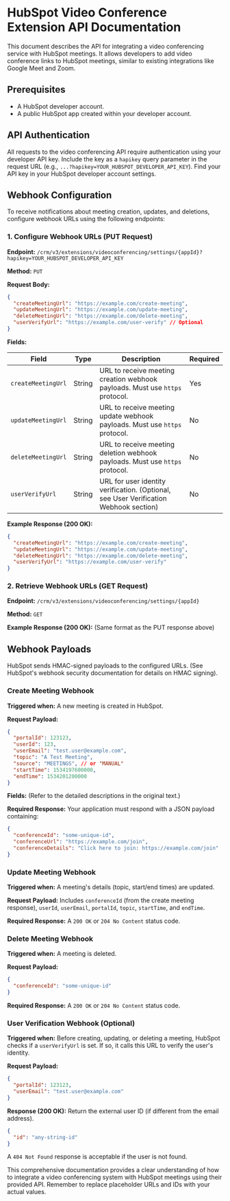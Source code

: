 # HubSpot Video Conference Extension API Documentation

This document describes the API for integrating a video conferencing service with HubSpot meetings.  It allows developers to add video conference links to HubSpot meetings, similar to existing integrations like Google Meet and Zoom.

## Prerequisites

* A HubSpot developer account.
* A public HubSpot app created within your developer account.

## API Authentication

All requests to the video conferencing API require authentication using your developer API key. Include the key as a `hapikey` query parameter in the request URL (e.g., `...?hapikey=YOUR_HUBSPOT_DEVELOPER_API_KEY`).  Find your API key in your HubSpot developer account settings.

## Webhook Configuration

To receive notifications about meeting creation, updates, and deletions, configure webhook URLs using the following endpoints:

### 1. Configure Webhook URLs (PUT Request)

**Endpoint:** `/crm/v3/extensions/videoconferencing/settings/{appId}?hapikey=YOUR_HUBSPOT_DEVELOPER_API_KEY`

**Method:** `PUT`

**Request Body:**

```json
{
  "createMeetingUrl": "https://example.com/create-meeting",
  "updateMeetingUrl": "https://example.com/update-meeting",
  "deleteMeetingUrl": "https://example.com/delete-meeting",
  "userVerifyUrl": "https://example.com/user-verify" // Optional
}
```

**Fields:**

| Field             | Type    | Description                                                                                                  | Required |
|----------------------|---------|--------------------------------------------------------------------------------------------------------------|----------|
| `createMeetingUrl` | String  | URL to receive meeting creation webhook payloads. Must use `https` protocol.                               | Yes      |
| `updateMeetingUrl` | String  | URL to receive meeting update webhook payloads. Must use `https` protocol.                                 | No       |
| `deleteMeetingUrl` | String  | URL to receive meeting deletion webhook payloads. Must use `https` protocol.                               | No       |
| `userVerifyUrl`    | String  | URL for user identity verification.  (Optional, see User Verification Webhook section)                      | No       |


**Example Response (200 OK):**

```json
{
  "createMeetingUrl": "https://example.com/create-meeting",
  "updateMeetingUrl": "https://example.com/update-meeting",
  "deleteMeetingUrl": "https://example.com/delete-meeting",
  "userVerifyUrl": "https://example.com/user-verify"
}
```


### 2. Retrieve Webhook URLs (GET Request)

**Endpoint:** `/crm/v3/extensions/videoconferencing/settings/{appId}`

**Method:** `GET`

**Example Response (200 OK):**  (Same format as the PUT response above)


## Webhook Payloads

HubSpot sends HMAC-signed payloads to the configured URLs.  (See HubSpot's webhook security documentation for details on HMAC signing).

### Create Meeting Webhook

**Triggered when:** A new meeting is created in HubSpot.

**Request Payload:**

```json
{
  "portalId": 123123,
  "userId": 123,
  "userEmail": "test.user@example.com",
  "topic": "A Test Meeting",
  "source": "MEETINGS", // or "MANUAL"
  "startTime": 1534197600000,
  "endTime": 1534201200000
}
```

**Fields:** (Refer to the detailed descriptions in the original text.)


**Required Response:**  Your application must respond with a JSON payload containing:

```json
{
  "conferenceId": "some-unique-id",
  "conferenceUrl": "https://example.com/join",
  "conferenceDetails": "Click here to join: https://example.com/join"
}
```


### Update Meeting Webhook

**Triggered when:**  A meeting's details (topic, start/end times) are updated.

**Request Payload:** Includes `conferenceId` (from the create meeting response), `userId`, `userEmail`, `portalId`, `topic`, `startTime`, and `endTime`.

**Required Response:**  A `200 OK` or `204 No Content` status code.


### Delete Meeting Webhook

**Triggered when:** A meeting is deleted.

**Request Payload:**

```json
{
  "conferenceId": "some-unique-id"
}
```

**Required Response:** A `200 OK` or `204 No Content` status code.


### User Verification Webhook (Optional)

**Triggered when:**  Before creating, updating, or deleting a meeting, HubSpot checks if a `userVerifyUrl` is set. If so, it calls this URL to verify the user's identity.

**Request Payload:**

```json
{
  "portalId": 123123,
  "userEmail": "test.user@example.com"
}
```

**Response (200 OK):**  Return the external user ID (if different from the email address).

```json
{
  "id": "any-string-id"
}
```

A `404 Not Found` response is acceptable if the user is not found.


This comprehensive documentation provides a clear understanding of how to integrate a video conferencing system with HubSpot meetings using their provided API.  Remember to replace placeholder URLs and IDs with your actual values.
